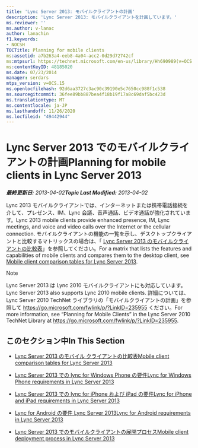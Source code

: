 ```yaml
---
title: 'Lync Server 2013: モバイルクライアントの計画'
description: 'Lync Server 2013: モバイルクライアントを計画しています。'
ms.reviewer: ''
ms.author: v-lanac
author: lanachin
f1.keywords:
- NOCSH
TOCTitle: Planning for mobile clients
ms:assetid: a7b263a4-eeb8-4a04-acc2-0d29d72742cf
ms:mtpsurl: https://technet.microsoft.com/en-us/library/Hh690989(v=OCS.15)
ms:contentKeyID: 48185020
ms.date: 07/23/2014
manager: serdars
mtps_version: v=OCS.15
ms.openlocfilehash: 92d6aa3727c3ac90c39190e5c7650cc988f1c538
ms.sourcegitcommit: 36fee89bb887bea4f18b19f17a8c69daf5bc423d
ms.translationtype: MT
ms.contentlocale: ja-JP
ms.lasthandoff: 11/26/2020
ms.locfileid: "49442944"
---
```

# <a name="planning-for-mobile-clients-in-lync-server-2013"></a><span data-ttu-id="4be8f-103">Lync Server 2013 でのモバイルクライアントの計画</span><span class="sxs-lookup"><span data-stu-id="4be8f-103">Planning for mobile clients in Lync Server 2013</span></span>

<div data-xmlns="http://www.w3.org/1999/xhtml">

<div class="topic" data-xmlns="http://www.w3.org/1999/xhtml" data-msxsl="urn:schemas-microsoft-com:xslt" data-cs="https://msdn.microsoft.com/">

<div data-asp="https://msdn2.microsoft.com/asp">



</div>

<div id="mainSection">

<div id="mainBody"><span data-ttu-id="4be8f-104">

<span> </span></span><span class="sxs-lookup"><span data-stu-id="4be8f-104">

<span> </span></span></span>

<span data-ttu-id="4be8f-105">_**最終更新日:** 2013-04-02_</span><span class="sxs-lookup"><span data-stu-id="4be8f-105">_**Topic Last Modified:** 2013-04-02_</span></span>

<span data-ttu-id="4be8f-106">Lync 2013 モバイルクライアントでは、インターネットまたは携帯電話接続を介して、プレゼンス、IM、Lync 会議、音声通話、ビデオ通話が強化されています。</span><span class="sxs-lookup"><span data-stu-id="4be8f-106">Lync 2013 mobile clients provide enhanced presence, IM, Lync meetings, and voice and video calls over the Internet or the cellular connection.</span></span> <span data-ttu-id="4be8f-107">モバイルクライアントの機能の一覧を示し、デスクトップクライアントと比較するマトリックスの場合は、「 [Lync Server 2013 のモバイルクライアントの比較表](lync-server-2013-mobile-client-comparison-tables.md)」を参照してください。</span><span class="sxs-lookup"><span data-stu-id="4be8f-107">For a matrix that lists the features and capabilities of mobile clients and compares them to the desktop client, see [Mobile client comparison tables for Lync Server 2013](lync-server-2013-mobile-client-comparison-tables.md).</span></span>

<div>


> [!NOTE]  
> <span data-ttu-id="4be8f-108">Lync Server 2013 は Lync 2010 モバイルクライアントにも対応しています。</span><span class="sxs-lookup"><span data-stu-id="4be8f-108">Lync Server 2013 also supports Lync 2010 mobile clients.</span></span> <span data-ttu-id="4be8f-109">詳細については、Lync Server 2010 TechNet ライブラリの「モバイルクライアントの計画」を参照して <A href="https://go.microsoft.com/fwlink/p/?linkid=235955">https://go.microsoft.com/fwlink/p/?LinkID=235955</A> ください。</span><span class="sxs-lookup"><span data-stu-id="4be8f-109">For more information, see “Planning for Mobile Clients” in the Lync Server 2010 TechNet Library at <A href="https://go.microsoft.com/fwlink/p/?linkid=235955">https://go.microsoft.com/fwlink/p/?LinkID=235955</A>.</span></span>



</div>

<div>

## <a name="in-this-section"></a><span data-ttu-id="4be8f-110">このセクション中</span><span class="sxs-lookup"><span data-stu-id="4be8f-110">In This Section</span></span>

  - [<span data-ttu-id="4be8f-111">Lync Server 2013 のモバイル クライアントの比較表</span><span class="sxs-lookup"><span data-stu-id="4be8f-111">Mobile client comparison tables for Lync Server 2013</span></span>](lync-server-2013-mobile-client-comparison-tables.md)

  - [<span data-ttu-id="4be8f-112">Lync Server 2013 での lync for Windows Phone の要件</span><span class="sxs-lookup"><span data-stu-id="4be8f-112">Lync for Windows Phone requirements in Lync Server 2013</span></span>](lync-server-2013-lync-for-windows-phone-requirements.md)

  - [<span data-ttu-id="4be8f-113">Lync Server 2013 での lync for iPhone および iPad の要件</span><span class="sxs-lookup"><span data-stu-id="4be8f-113">Lync for iPhone and iPad requirements in Lync Server 2013</span></span>](lync-server-2013-lync-for-iphone-and-ipad-requirements.md)

  - [<span data-ttu-id="4be8f-114">Lync for Android の要件 Lync Server 2013</span><span class="sxs-lookup"><span data-stu-id="4be8f-114">Lync for Android requirements in Lync Server 2013</span></span>](lync-server-2013-lync-for-android-requirements.md)

  - [<span data-ttu-id="4be8f-115">Lync Server 2013 でのモバイルクライアントの展開プロセス</span><span class="sxs-lookup"><span data-stu-id="4be8f-115">Mobile client deployment process in Lync Server 2013</span></span>](lync-server-2013-mobile-client-deployment-process.md)

<span data-ttu-id="4be8f-116"></div>

</div>

<span> </span>

</div>

</div>

</span><span class="sxs-lookup"><span data-stu-id="4be8f-116"></div>

</div>

<span> </span>

</div>

</div>

</span></span></div>


